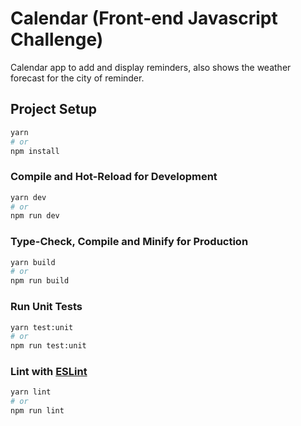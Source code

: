 # Calendar (Front-end Javascript Challenge)

Calendar app to add and display reminders, also shows the weather forecast for the city of reminder.

## Project Setup

```sh
yarn
# or
npm install
```

### Compile and Hot-Reload for Development

```sh
yarn dev
# or
npm run dev
```

### Type-Check, Compile and Minify for Production

```sh
yarn build
# or
npm run build
```

### Run Unit Tests

```sh
yarn test:unit
# or
npm run test:unit
```

### Lint with [ESLint](https://eslint.org/)

```sh
yarn lint
# or
npm run lint
```
